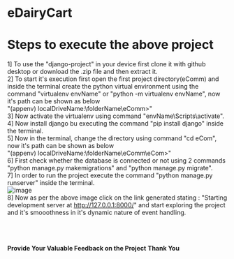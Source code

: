 # eDairyCart

# Steps to execute the above project

1] To use the "django-project" in your device first clone it with github desktop or download the .zip file and then extract it.
<br>
2] To start it's execution first open the first project directory(eComm) and inside the terminal create the python virtual environment using the command "virtualenv envName" or "python -m virtualenv envName", now it's path can be shown as below <br>
"(appenv) localDriveName:\folderName\eComm>"
<br>
3] Now activate the virtualenv using command "envName\Scripts\activate".
<br>
4] Now install django bu executing the command "pip install django" inside the terminal.
<br>
5] Now in the terminal, change the directory using command "cd eCom", now it's path can be shown as below <br>
"(appenv) localDriveName:\folderName\eComm\eCom>"
<br>
6] First check whether the database is connected or not using 2 commands "python manage.py makemigrations" and "python manage.py migrate".
<br>
7] In order to run the project execute the command "python manage.py runserver" inside the terminal. 
<br>
![image](https://github.com/SiddheshP1996/eDairyCart/assets/67057053/a47266b6-6bcd-4b53-9299-05f68f9e8e0a)
<br>
8] Now as per the above image click on the link generated stating : "Starting development server at http://127.0.0.1:8000/" and start exploring the project and it's smooothness in it's dynamic nature of event handling.
<br><br><br><br>

**Provide Your Valuable Feedback on the Project**
**Thank You**
